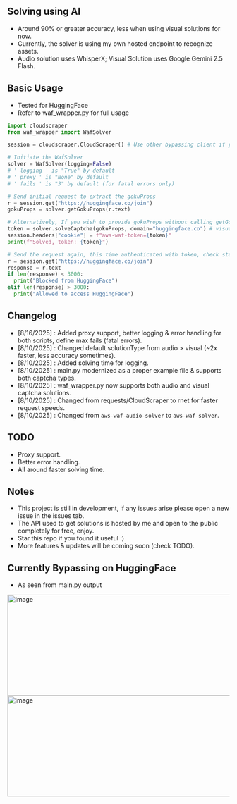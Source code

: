 ## Solving using AI
- Around 90% or greater accuracy, less when using visual solutions for now.
- Currently, the solver is using my own hosted endpoint to recognize assets.
- Audio solution uses WhisperX; Visual Solution uses Google Gemini 2.5 Flash.

## Basic Usage
- Tested for HuggingFace
- Refer to waf_wrapper.py for full usage
```python
import cloudscraper
from waf_wrapper import WafSolver

session = cloudscraper.CloudScraper() # Use other bypassing client if you wish

# Initiate the WafSolver
solver = WafSolver(logging=False)
# ' logging ' is "True" by default
# ' proxy ' is "None" by default
# ' fails ' is "3" by default (for fatal errors only)

# Send initial request to extract the gokuProps
r = session.get("https://huggingface.co/join")
gokuProps = solver.getGokuProps(r.text)

# Alternatively, If you wish to provide gokuProps without calling getGokuProps, add ' baseUrl ' as an additional argument
token = solver.solveCaptcha(gokuProps, domain="huggingface.co") # visual solving is enabled by default, to use "audio" pass arg ' solutionType="audio" '
session.headers["cookie"] = f"aws-waf-token={token}"
print(f"Solved, token: {token}")

# Send the request again, this time authenticated with token, check status
r = session.get("https://huggingface.co/join")
response = r.text
if len(response) < 3000:
  print("Blocked from HuggingFace")
elif len(response) > 3000:
  print("Allowed to access HuggingFace")
```

## Changelog
- [8/16/2025] : Added proxy support, better logging & error handling for both scripts, define max fails (fatal errors).
- [8/10/2025] : Changed default solutionType from audio > visual (~2x faster, less accuracy sometimes).
- [8/10/2025] : Added solving time for logging.
- [8/10/2025] : main.py modernized as a proper example file & supports both captcha types.
- [8/10/2025] : waf_wrapper.py now supports both audio and visual captcha solutions.
- [8/10/2025] : Changed from requests/CloudScraper to rnet for faster request speeds.
- [8/10/2025] : Changed from ``aws-waf-audio-solver`` to ``aws-waf-solver``.

## TODO
- Proxy support.
- Better error handling.
- All around faster solving time.

## Notes
- This project is still in development, if any issues arise please open a new issue in the issues tab.
- The API used to get solutions is hosted by me and open to the public completely for free, enjoy.
- Star this repo if you found it useful :)
- More features & updates will be coming soon (check TODO).

## Currently Bypassing on HuggingFace
- As seen from main.py output
<img width="528" height="229" alt="image" src="https://github.com/user-attachments/assets/09ee818d-460b-4429-a1b2-256fd93d1ffe" />
<br>
<img width="528" height="229" alt="image" src="https://github.com/user-attachments/assets/fa2b0135-c860-4802-b0d7-f2871f963bf4" />
